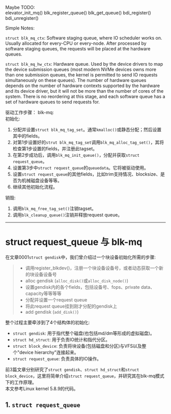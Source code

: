 Maybe TODO:    
elevator_init_mq()
blk_register_queue()
blk_get_queue()
bdi_register()
bdi_unregister()



Simple Notes:

`struct blk_mq_ctx`: Software staging queue, where IO scheduler works on. Usually allocated for every-CPU or every-node. After processed by software staging queues, the requests will be placed at the hardware queues.

`struct blk_mq_hw_ctx`: Hardware queue. Used by the device drivers to map the device submission queues (most modern NVMe devices owns more than one submission queues, the kernel is permitted to send IO requests simultaneously on these queues). The number of hardware queues depends on the number of hardware contexts supported by the hardware and its device driver, but it will not be more than the number of cores of the system. There is no reordering at this stage, and each software queue has a set of hardware queues to send requests for.

驱动工作步骤：
blk-mq:   
初始化:
1. 分配并设置`struct blk_mq_tag_set`。通常`kmalloc()`或静态分配；然后设置其中的fields。
2. 对第1步设置好的`strut blk_mq_tag_set`调用`blk_mq_alloc_tag_set()`，其将检查第1步设置的fields，并注册此tagset。
3. 在第2步成功后，调用`blk_mq_init_queue()`，分配并获取`struct request_queue`。
4. 设置第3步中`struct request_queue`的`queuedata`。它将被驱动使用。
5. 设置`struct request_queue`的其他fields，比如trim支持情况、blocksize、是否为机械磁盘设备等等。
6. 继续其他初始化流程。

销毁:     
1. 调用`blk_mq_free_tag_set()`注销tagset。
2. 调用`blk_cleanup_queue()`注销并释放request queue。

---------------

# struct request_queue 与 blk-mq
在文章0001`struct gendisk`中，我们曾介绍过一个块设备初始化所需的步骤:

> + 调用register_blkdev()，注册一个块设备设备号，或者动态获取一个新的块设备设备号    
> + alloc gendisk (`alloc_disk()`或`alloc_disk_node()`)   
> + 设置gendisk内的各个fields，包括设备号、fops、private data、capacity等等等等   
> + 分配并设置一个request queue   
> + 将此request queue挂到刚才分配的gendisk上   
> + add gendisk (`add_disk()`)   

整个过程主要牵涉到了4个结构体的初始化:    
+ `struct gendisk`: 用于指代整个磁盘(也包括md/dm等形成的虚拟磁盘)。
+ `struct hd_struct`: 用于负责IO统计和指代分区。
+ `struct block_device`: 负责将块设备(包括磁盘和分区)与VFS以及整个"device hierarchy"连接起来。
+ `struct request_queue`: 负责具体的IO操作。

前3篇文章分别研究了`struct gendisk`、`struct hd_struct`和`struct block_device`，这里将简单介绍`struct request_queue`，并研究其在blk-mq模式下的工作原理。    
本文参考Linux kernel 5.8.9的代码。    

## 1. `struct request_queue`
